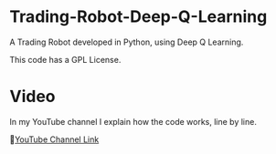 # Trading-Robot-Deep-Q-Learning

A Trading Robot developed in Python, using Deep Q Learning.

This code has a GPL License.

# Video

In my YouTube channel I explain how the code works, line by line.

🔗[YouTube Channel Link](https://www.youtube.com/channel/UCyBV38-6vCe7MBVXD5yxOOw)